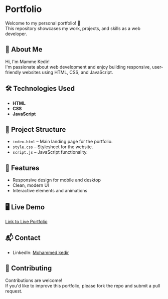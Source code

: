 # Portfolio

Welcome to my personal portfolio! 👋  
This repository showcases my work, projects, and skills as a web developer.

## 🚀 About Me

Hi, I'm Mamme Kedir!  
I'm passionate about web development and enjoy building responsive, user-friendly websites using HTML, CSS, and JavaScript.

## 🛠️ Technologies Used

- **HTML**  
- **CSS**  
- **JavaScript**

## 📁 Project Structure

- `index.html` – Main landing page for the portfolio.
- `style.css` – Stylesheet for the website.
- `script.js` – JavaScript functionality.

## 🌟 Features

- Responsive design for mobile and desktop
- Clean, modern UI
- Interactive elements and animations

## 🖥️ Live Demo

[Link to Live Portfolio](#) 

## 📬 Contact

- LinkedIn: [Mohammed kedir](www.linkedin.com/in/mohammedkedir)

## 🤝 Contributing

Contributions are welcome!  
If you'd like to improve this portfolio, please fork the repo and submit a pull request.